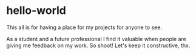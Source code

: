 # hello-world 

This all is for having a place for my projects for anyone to see.

As a student and a future professional I find it valuable 
when people are giving me feedback on my work. So shoot! Let's keep
it constructive, thx.
